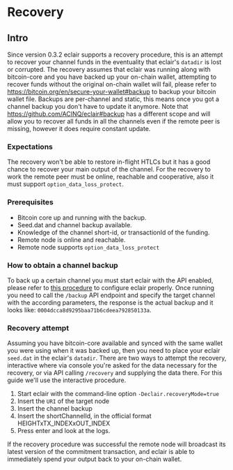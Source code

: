 # Recovery

## Intro

Since version 0.3.2 eclair supports a recovery procedure, this is an attempt to recover your channel
funds in the eventuality that eclair's `datadir` is lost or corrupted. The recovery assumes that eclair was running 
along with bitcoin-core and you have backed up your on-chain wallet, attempting to recover funds without the original
on-chain wallet will fail, please refer to https://bitcoin.org/en/secure-your-wallet#backup to backup your bitcoin 
wallet file. Backups are per-channel and static, this means once you got a channel backup you don't have to update 
it anymore. Note that https://github.com/ACINQ/eclair#backup has a different scope and will allow you to recover all
funds in all the channels even if the remote peer is missing, however it does require constant update.


### Expectations

The recovery won't be able to restore in-flight HTLCs but it has a good chance to recover your main output of the channel.
For the recovery to work the remote peer must be online, reachable and cooperative, also it must support `option_data_loss_protect`.


### Prerequisites

- Bitcoin core up and running with the backup.
- Seed.dat and channel backup available.
- Knowledge of the channel short-id, or transactionId of the funding.
- Remote node is online and reachable.
- Remote node supports `option_data_loss_protect`

### How to obtain a channel backup

To back up a certain channel you must start eclair with the API enabled, please refer to [this procedure](https://github.com/ACINQ/eclair#configuring-eclair) 
to configure eclair properly. Once running you need to call the `/backup` API endpoint and specify the target channel
with the according parameters, the response is the actual backup and it looks like: `0004dcca8d9295baa71b6cdeea792850133a`. 


### Recovery attempt

Assuming you have bitcoin-core available and synced with the same wallet you were using when it was backed up, then 
you need to place your eclair `seed.dat` in the eclair's `datadir`. There are two ways to attempt the recovery, interactive
where via console you're asked for the data necessary for the recovery, or via API calling `/recovery` and supplying the data
there. For this guide we'll use the interactive procedure.


1. Start eclair with the command-line option `-Declair.recoveryMode=true`
2. Insert the `URI` of the target node
3. Insert the channel backup
4. Insert the shortChannelId, in the official format HEIGHTxTX_INDEXxOUT_INDEX
5. Press enter and look at the logs.

If the recovery procedure was successful the remote node will broadcast its latest version of the commitment transaction,
and eclair is able to immediately spend your output back to your on-chain wallet.